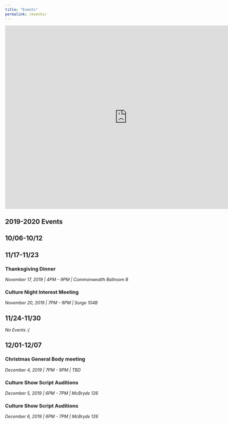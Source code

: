 ```yaml
---
title: "Events"
permalink: /events/
---
```


<iframe src="https://calendar.google.com/calendar/embed?src=vrkp4al2jrseetv1i3mf9rv0r0%40group.calendar.google.com&ctz=America/New_York" style="border: 0" width="800" height="600" frameborder="0" scrolling="no"></iframe>




## 2019-2020 Events
## 10/06-10/12






## 11/17-11/23
### Thanksgiving Dinner
*November 17, 2019 |
4PM - 9PM |
Commonwealth Ballroom B*

### Culture Night Interest Meeting
*November 20, 2019 |
7PM - 9PM |
Surge 104B*

## 11/24-11/30
*No Events :(*
## 12/01-12/07
### Christmas General Body meeting
*December 4, 2019 |
7PM - 9PM |
TBD*

### Culture Show Script Auditions
*December 5, 2019 |
6PM - 7PM |
McBryde 126*

### Culture Show Script Auditions
*December 6, 2019 |
6PM - 7PM |
McBryde 126*
